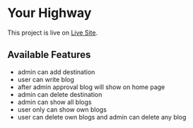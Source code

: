 # Your Highway

This project is live on [Live Site](https://your-highway.web.app).

## Available Features

- admin can add destination
- user can write blog
- after admin approval blog will show on home page
- admin can delete destination
- admin can show all blogs
- user only can show own blogs
- user can delete own blogs and admin can delete any blog
